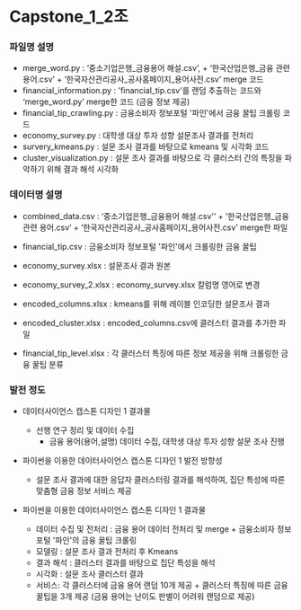# Capstone_1_2조

### 파일명  설명 
- merge_word.py : ‘중소기업은행_금융용어 해설.csv’, + ‘한국산업은행_금융 관련 용어.csv’ + ‘한국자산관리공사_공사홈페이지_용어사전.csv’ merge 코드
- financial_information.py : 'financial_tip.csv'를 랜덤 추출하는 코드와 ‘merge_word.py’ merge한 코드 (금융 정보 제공)
- financial_tip_crawling.py : 금융소비자 정보포털 '파인'에서 금융 꿀팁 크롤링 코드
- economy_survey.py : 대학생 대상 투자 성향 설문조사 결과를 전처리
- survery_kmeans.py : 설문 조사 결과를 바탕으로 kmeans 및 시각화 코드
- cluster_visualization.py : 설문 조사 결과를 바탕으로 각 클러스터 간의 특징을 파악하기 위해 결과 해석 시각화


### 데이터명 설명
- combined_data.csv : ‘중소기업은행_금융용어 해설.csv'’ + ‘한국산업은행_금융 관련 용어.csv’ + ‘한국자산관리공사_공사홈페이지_용어사전.csv’ merge한 파일
- financial_tip.csv : 금융소비자 정보포털 '파인'에서 크롤링한 금융 꿀팁

- economy_survey.xlsx : 설문조사 결과 원본
- economy_survey_2.xlsx : economy_survey.xlsx 칼럼명 영어로 변경
- encoded_columns.xlsx : kmeans를 위해 레이블 인코딩한 설문조사 결과
- encoded_cluster.xlsx : encoded_columns.csv에 클러스터 결과를 추가한 파일
- financial_tip_level.xlsx : 각 클러스터 특징에 따른 정보 제공을 위해 크롤링한 금융 꿀팁 분류

  
### 발전 정도
- 데이터사이언스 캡스톤 디자인 1 결과물
    - 선행 연구 정리 및 데이터 수집
        - 금융 용어(용어,설명) 데이터 수집, 대학생 대상 투자 성향 설문 조사 진행
        
- 파이썬을 이용한 데이터사이언스 캡스톤 디자인 1 발전 방향성
    - 설문 조사 결과에 대한 응답자 클러스터링 결과를 해석하여, 집단 특성에 따른 맞춤형 금융 정보 서비스 제공

- 파이썬을 이용한 데이터사이언스 캡스톤 디자인 1 결과물
    - 데이터 수집 및 전처리 : 금융 용어 데이터 전처리 및 merge + 금융소비자 정보포털 '파인'의 금융 꿀팁 크롤링
    - 모델링 : 설문 조사 결과 전처리 후 Kmeans
    - 결과 해석 : 클러스터 결과를 바탕으로 집단 특성을 해석
    - 시각화 : 설문 조사 클러스터 결과 
    - 서비스: 각 클러스터에 금융 용어 랜덤 10개 제공 + 클러스터 특징에 따른 금융 꿀팁을 3개 제공 (금융 용어는 난이도 판별이 어려워 랜덤으로 제공)


